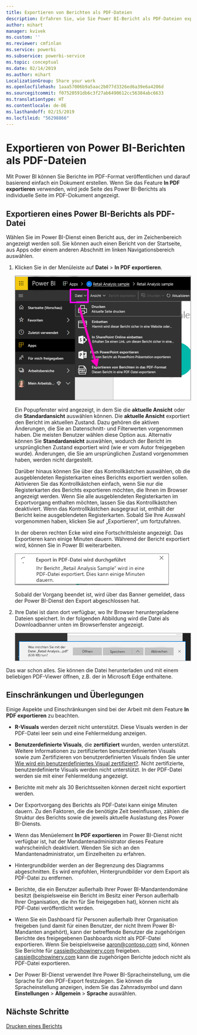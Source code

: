 ```yaml
---
title: Exportieren von Berichten als PDF-Dateien
description: Erfahren Sie, wie Sie Power BI-Bericht als PDF-Dateien exportieren.
author: mihart
manager: kvivek
ms.custom: ''
ms.reviewer: cmfinlan
ms.service: powerbi
ms.subservice: powerbi-service
ms.topic: conceptual
ms.date: 02/14/2019
ms.author: mihart
LocalizationGroup: Share your work
ms.openlocfilehash: 1aaa57006b9a5aac2b077d3326ed6a39e6a4206d
ms.sourcegitcommit: f07520591db6c3f27ab6490612cc56384abc6633
ms.translationtype: HT
ms.contentlocale: de-DE
ms.lasthandoff: 02/15/2019
ms.locfileid: "56298866"
---
```

# <a name="export-reports-from-power-bi-to-pdf"></a>Exportieren von Power BI-Berichten als PDF-Dateien
Mit Power BI können Sie Berichte im PDF-Format veröffentlichen und darauf basierend einfach ein Dokument erstellen. Wenn Sie das Feature **In PDF exportieren** verwenden, wird jede Seite des Power BI-Berichts als individuelle Seite im PDF-Dokument angezeigt.

## <a name="how-to-export-your-power-bi-report-to-pdf"></a>Exportieren eines Power BI-Berichts als PDF-Datei
Wählen Sie im Power BI-Dienst einen Bericht aus, der im Zeichenbereich angezeigt werden soll. Sie können auch einen Bericht von der Startseite, aus Apps oder einem anderen Abschnitt im linken Navigationsbereich auswählen.

1. Klicken Sie in der Menüleiste auf **Datei** > **In PDF exportieren**.

    ![„Datei“ auf der Menüleiste und Pfeil, der auf „In PDF exportieren“ zeigt](media/end-user-pdf/power-bi-export-pdf.png)

    Ein Popupfenster wird angezeigt, in dem Sie die **aktuelle Ansicht** oder die **Standardansicht** auswählen können.  Die **aktuelle Ansicht** exportiert den Bericht im aktuellen Zustand. Dazu gehören die aktiven Änderungen, die Sie an Datenschnitt- und Filterwerten vorgenommen haben.  Die meisten Benutzer wählen diese Option aus.  Alternativ können Sie **Standardansicht** auswählen, wodurch der Bericht im ursprünglichen Zustand exportiert wird (wie er vom Autor freigegeben wurde). Änderungen, die Sie am ursprünglichen Zustand vorgenommen haben, werden nicht dargestellt.
    
    Darüber hinaus können Sie über das Kontrollkästchen auswählen, ob die ausgeblendeten Registerkarten eines Berichts exportiert werden sollen.  Aktivieren Sie das Kontrollkästchen einfach, wenn Sie nur die Registerkarten des Berichts exportieren möchten, die Ihnen im Browser angezeigt werden.  Wenn Sie alle ausgeblendeten Registerkarten im Exportvorgang enthalten möchten, lassen Sie das Kontrollkästchen deaktiviert.  Wenn das Kontrollkästchen ausgegraut ist, enthält der Bericht keine ausgeblendeten Registerkarten.  Sobald Sie Ihre Auswahl vorgenommen haben, klicken Sie auf „Exportieren“, um fortzufahren.
    
    In der oberen rechten Ecke wird eine Fortschrittsleiste angezeigt. Das Exportieren kann einige Minuten dauern. Während der Bericht exportiert wird, können Sie in Power BI weiterarbeiten.

    ![Meldung zum Fortschritt des Exportierens](media/end-user-pdf/power-bi-export-message.png)

    Sobald der Vorgang beendet ist, wird über das Banner gemeldet, dass der Power BI-Dienst den Export abgeschlossen hat.

2. Ihre Datei ist dann dort verfügbar, wo Ihr Browser heruntergeladene Dateien speichert. In der folgenden Abbildung wird die Datei als Downloadbanner unten im Browserfenster angezeigt.

    ![Speicherort für heruntergeladene Datei](media/end-user-pdf/power-bi-save-file.png)

Das war schon alles. Sie können die Datei herunterladen und mit einem beliebigen PDF-Viewer öffnen, z.B. der in Microsoft Edge enthaltene.


## <a name="limitations-and-considerations"></a>Einschränkungen und Überlegungen
Einige Aspekte und Einschränkungen sind bei der Arbeit mit dem Feature **In PDF exportieren** zu beachten.

* **R-Visuals** werden derzeit nicht unterstützt. Diese Visuals werden in der PDF-Datei leer sein und eine Fehlermeldung anzeigen.  

* **Benutzerdefinierte Visuals**, die **zertifiziert** wurden, werden unterstützt. Weitere Informationen zu zertifizierten benutzerdefinierten Visuals sowie zum Zertifizieren von benutzerdefinierten Visuals finden Sie unter [Wie wird ein benutzerdefiniertes Visual zertifiziert?](../power-bi-custom-visuals-certified.md). Nicht zertifizierte, benutzerdefinierte Visuals werden nicht unterstützt. In der PDF-Datei werden sie mit einer Fehlermeldung angezeigt.   

* Berichte mit mehr als 30 Berichtsseiten können derzeit nicht exportiert werden.

* Der Exportvorgang des Berichts als PDF-Datei kann einige Minuten dauern. Zu den Faktoren, die die benötigte Zeit beeinflussen, zählen die Struktur des Berichts sowie die jeweils aktuelle Auslastung des Power BI-Diensts.

* Wenn das Menüelement **In PDF exportieren** im Power BI-Dienst nicht verfügbar ist, hat der Mandantenadministrator dieses Feature wahrscheinlich deaktiviert. Wenden Sie sich an den Mandantenadministrator, um Einzelheiten zu erfahren.

* Hintergrundbilder werden an der Begrenzung des Diagramms abgeschnitten. Es wird empfohlen, Hintergrundbilder vor dem Export als PDF-Datei zu entfernen.

* Berichte, die ein Benutzer außerhalb Ihrer Power BI-Mandantendomäne besitzt (beispielsweise ein Bericht im Besitz einer Person außerhalb Ihrer Organisation, die ihn für Sie freigegeben hat), können nicht als PDF-Datei veröffentlicht werden.

* Wenn Sie ein Dashboard für Personen außerhalb Ihrer Organisation freigeben (und damit für einen Benutzer, der nicht Ihrem Power BI-Mandanten angehört), kann der betreffende Benutzer die zugehörigen Berichte des freigegebenen Dashboards nicht als PDF-Datei exportieren. Wenn Sie beispielsweise aaron@contoso.com sind, können Sie Berichte für cassie@cohowinery.com freigeben. cassie@cohowinery.com kann die zugehörigen Berichte jedoch nicht als PDF-Datei exportieren.

* Der Power BI-Dienst verwendet Ihre Power BI-Spracheinstellung, um die Sprache für den PDF-Export festzulegen. Sie können die Spracheinstellung anzeigen, indem Sie das Zahnradsymbol und dann **Einstellungen** > **Allgemein** > **Sprache** auswählen.

## <a name="next-steps"></a>Nächste Schritte
[Drucken eines Berichts](end-user-print.md)
